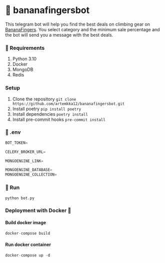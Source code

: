 # 📱 bananafingersbot

This telegram bot will help you find the best deals on climbing gear
on [BananaFingers](https://bananafingers.co.uk).
You select category and the minimum sale percentage and the bot will send you a message with the best deals.

### 📝 Requirements

1. Python 3.10
2. Docker
3. MongoDB
4. Redis

### Setup

1. Clone the repository ```git clone https://github.com/artemkka12/bananafingersbot.git```
2. Install poetry ```pip install poetry```
3. Install dependencies ```poetry install```
4. Install pre-commit hooks ```pre-commit install```

### 🔧 .env

```python
BOT_TOKEN=

CELERY_BROKER_URL=

MONGOENGINE_LINK=

MONGOENGINE_DATABASE=
MONGOENGINE_COLLECTION=
```

### 🚀 Run

```python bot.py```

### Deployment with Docker 🐳

#### Build docker image

``` python
docker-compose build
```

#### Run docker container

``` python
docker-compose up -d
```
